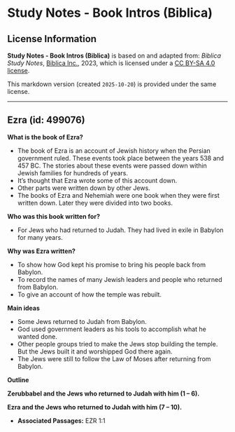 # Study Notes - Book Intros (Biblica)

## License Information

**Study Notes - Book Intros (Biblica)** is based on and adapted from: _Biblica Study Notes_, [Biblica Inc.](https://www.biblica.com/), 2023, which is licensed under a [CC BY-SA 4.0 license](https://creativecommons.org/licenses/by-sa/4.0/legalcode.en).

This markdown version (created `2025-10-20`) is provided under the same license.



--------------------------------

## Ezra (id: 499076)

**What is the book of Ezra?**

* The book of Ezra is an account of Jewish history when the Persian government ruled. These events took place between the years 538 and 457 BC. The stories about these events were passed down within Jewish families for hundreds of years.
* It’s thought that Ezra wrote some of this account down.
* Other parts were written down by other Jews.
* The books of Ezra and Nehemiah were one book when they were first written down. Later they were divided into two books.

**Who was this book written for?**

* For Jews who had returned to Judah. They had lived in exile in Babylon for many years.

**Why was Ezra written?**

* To show how God kept his promise to bring his people back from Babylon.
* To record the names of many Jewish leaders and people who returned from Babylon.
* To give an account of how the temple was rebuilt.

**Main ideas**

* Some Jews returned to Judah from Babylon.
* God used government leaders as his tools to accomplish what he wanted done.
* Other people groups tried to make the Jews stop building the temple. But the Jews built it and worshipped God there again.
* The Jews were still to follow the Law of Moses after returning from Babylon.

**Outline**

**Zerubbabel and the Jews who returned to Judah with him (1 – 6\).**

**Ezra and the Jews who returned to Judah with him (7 – 10\).**

* **Associated Passages:** EZR 1:1

